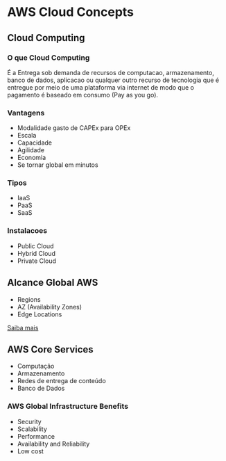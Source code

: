# AWS Cloud Concepts

## Cloud Computing

### O que Cloud Computing
É a Entrega sob demanda de recursos de computacao, armazenamento, banco de dados, aplicacao ou qualquer outro recurso de tecnologia que é entregue por meio de uma plataforma via internet de modo que o pagamento é baseado em consumo (Pay as you go).

### Vantagens
- Modalidade gasto de CAPEx para OPEx
- Escala
- Capacidade
- Agilidade 
- Economia
- Se tornar global em minutos

### Tipos
- IaaS
- PaaS
- SaaS

### Instalacoes 
- Public Cloud 
- Hybrid Cloud
- Private Cloud 

## Alcance Global AWS

- Regions
- AZ (Availability Zones)
- Edge Locations

[Saiba mais](https://aws.amazon.com/pt/about-aws/global-infrastructure/)


## AWS Core Services
- Computação
- Armazenamento
- Redes de entrega de conteúdo
- Banco de Dados


### AWS Global Infrastructure Benefits

- Security
- Scalability
- Performance
- Availability and Reliability
- Low cost

